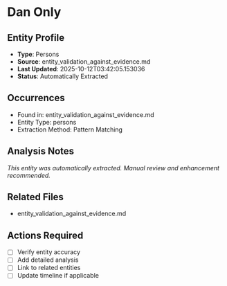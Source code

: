 # Dan Only

## Entity Profile
- **Type**: Persons
- **Source**: entity_validation_against_evidence.md
- **Last Updated**: 2025-10-12T03:42:05.153036
- **Status**: Automatically Extracted

## Occurrences
- Found in: entity_validation_against_evidence.md
- Entity Type: persons
- Extraction Method: Pattern Matching

## Analysis Notes
*This entity was automatically extracted. Manual review and enhancement recommended.*

## Related Files
- entity_validation_against_evidence.md

## Actions Required
- [ ] Verify entity accuracy
- [ ] Add detailed analysis
- [ ] Link to related entities
- [ ] Update timeline if applicable
